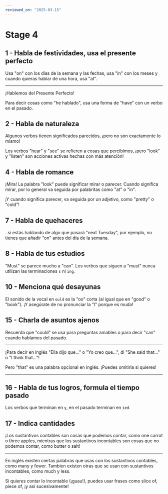 ```yaml
---
reviewed_on: "2025-03-15"
---
```


# Stage 4

## 1 - Habla de festividades, usa el presente perfecto

Usa "on" con los días de la semana y las fechas, usa "in" con los meses y cuando quieras hablar de una hora, usa "at".

---

¡Hablemos del Presente Perfecto!​

Para decir cosas como "he hablado", usa una forma de "have" con un verbo en el pasado.​

## 2 - Habla de naturaleza

Algunos verbos tienen significados parecidos, ¡pero no son exactamente lo mismo!

Los verbos "hear" y "see" se refieren a cosas que percibimos, ¡pero "look" y "listen" son acciones activas hechas con más atención!

## 4 - Habla de romance

¡Mira! La palabra "look" puede significar mirar o parecer. Cuando significa mirar, por lo general va seguida por palabritas como "at" o "in".

¡Y cuando significa parecer, va seguida por un adjetivo, como "pretty" o "cold"!

## 7 - Habla de quehaceres

..si estás hablando de algo que pasará "next Tuesday", por ejemplo, no tienes que añadir "on" antes del día de la semana.​

## 8 - Habla de tus estudios

"Must" se parece mucho a "can". Los verbos que siguen a "must" nunca utilizan las terminaciones `s` ni `ing`.

## 10 - Menciona qué desayunas

El sonido de la vocal en `ould` es la "oo" corta (al igual que en "good" o "book"). ¡Y asegúrate de no pronunciar la "l" porque es muda!

## 15 - Charla de asuntos ajenos

Recuerda que "could" se usa para preguntas amables o para decir "can" cuando hablamos del pasado.​

---

¡Para decir en inglés "Ella dijo que…" o "Yo creo que...", di "She said that..." o "I think that..."!

Pero "that" es una palabra opcional en inglés. ¡Puedes omitirla si quieres!

---

## 16 - Habla de tus logros, formula el tiempo pasado

Los verbos que terminan en `y`, en el pasado terminan en `ied`.​​

## 17 - Indica cantidades

¡Los sustantivos contables son cosas que podemos contar, como one carrot o three apples, mientras que los sustantivos incontables son cosas que no podemos contar, como butter o salt!

---

En inglés existen ciertas palabras que usas con los 
sustantivos contables, como many y fewer. Tambien existen otras que se usan con sustantivos incontables, como much y less.

Si quieres contar lo incontable (¡guau!), puedes usar frases como slice of, piece of, ¡y así sucesivamente!
